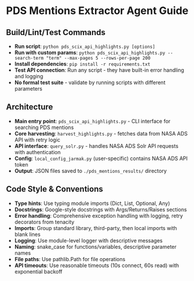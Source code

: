 # PDS Mentions Extractor Agent Guide

## Build/Lint/Test Commands
- **Run script**: `python pds_scix_api_highlights.py [options]`
- **Run with custom params**: `python pds_scix_api_highlights.py --search-term "term" --max-pages 5 --rows-per-page 200`
- **Install dependencies**: `pip install -r requirements.txt`
- **Test API connection**: Run any script - they have built-in error handling and logging
- **No formal test suite** - validate by running scripts with different parameters

## Architecture
- **Main entry point**: `pds_scix_api_highlights.py` - CLI interface for searching PDS mentions  
- **Core harvesting**: `harvest_highlights.py` - fetches data from NASA ADS API with retry logic
- **API interface**: `query_solr.py` - handles NASA ADS Solr API requests with authentication
- **Config**: `local_config_jarmak.py` (user-specific) contains NASA ADS API token
- **Output**: JSON files saved to `./pds_mentions_results/` directory

## Code Style & Conventions
- **Type hints**: Use typing module imports (Dict, List, Optional, Any)
- **Docstrings**: Google-style docstrings with Args/Returns/Raises sections
- **Error handling**: Comprehensive exception handling with logging, retry decorators from tenacity
- **Imports**: Group standard library, third-party, then local imports with blank lines
- **Logging**: Use module-level logger with descriptive messages
- **Naming**: snake_case for functions/variables, descriptive parameter names
- **File paths**: Use pathlib.Path for file operations
- **API timeouts**: Use reasonable timeouts (10s connect, 60s read) with exponential backoff
